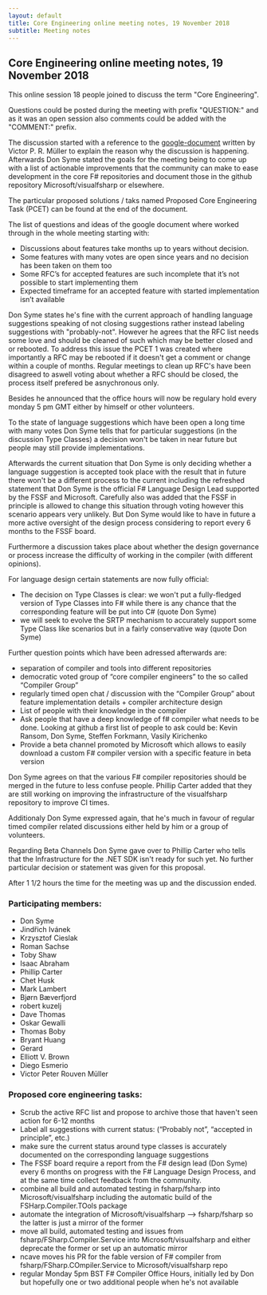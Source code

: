 ```yaml
---
layout: default
title: Core Engineering online meeting notes, 19 November 2018
subtitle: Meeting notes
---
```


## Core Engineering online meeting notes, 19 November 2018

This online session 18 people joined to discuss the term "Core Engineering".

Questions could be posted during the meeting with prefix "QUESTION:" and as it was an open session also comments could be added with the "COMMENT:" prefix.

The discussion started with a reference to the [google-document](https://docs.google.com/document/d/1wAAR0v1dglXXQThqaMN_iNHi5xSH1boAlP3q-_4kSWI/edit?usp=sharing) written by Victor P. R. Müller to explain the reason why the discussion is happening. Afterwards Don Syme stated the goals for the meeting being to come up with a list of actionable improvements that the community can make to ease development in the core F# repositories and document those in the github repository Microsoft/visualfsharp or elsewhere.

The particular proposed solutions / taks named Proposed Core Engineering Task (PCET) can be found at the end of the document.

The list of questions and ideas of the google document where worked through in the whole meeting starting with:
- Discussions about features take months up to years without decision.
- Some features with many votes are open since years and no decision has been taken on them too
- Some RFC’s for accepted features are such incomplete that it’s not possible to start implementing them
- Expected timeframe for an accepted feature with started implementation isn’t available

Don Syme states he's fine with the current approach of handling language suggestions speaking of not closing suggestions rather instead labeling suggestions with "probably-not". However he agrees that the RFC list needs some love and should be cleaned of such which may be better closed and or rebooted. To address this issue the PCET 1 was created where importantly a RFC may be rebooted if it doesn't get a comment or change within a couple of months. Regular meetings to clean up RFC's have been disagreed to aswell voting about whether a RFC should be closed, the process itself prefered be asnychronous only.

Besides he announced that the office hours will now be regulary hold every monday 5 pm GMT either by himself or other volunteers.

To the state of language suggestions which have been open a long time with many votes Don Syme tells that for particular suggestions (in the discussion Type Classes) a decision won't be taken in near future but people may still provide implementations.

Afterwards the current situation that Don Syme is only deciding whether a language suggestion is accepted took place with the result that in future there won't be a different process to the current including the refreshed statement that Don Syme is the official F# Language Design Lead supported by the FSSF and Microsoft. Carefully also was added that the FSSF in principle is allowed to change this situation through voting however this scenario appears very unlikely. But Don Syme would like to have in future a more active oversight of the design process considering to report every 6 months to the FSSF board.

Furthermore a discussion takes place about whether the design governance or process increase the difficulty of working in the compiler (with different opinions).

For language design certain statements are now fully official:
- The decision on Type Classes is clear: we won't put a fully-fledged version of Type Classes into F# while there is any chance that the corresponding feature will be put into C# (quote Don Syme)
- we will seek to evolve the SRTP mechanism to accurately support some Type Class like scenarios but in a fairly conservative way (quote Don Syme)

Further question points which have been adressed afterwards are:
- separation of compiler and tools into different repositories
- democratic voted group of “core compiler engineers” to the so called “Compiler Group”
- regularly timed open chat / discussion with the “Compiler Group” about feature implementation details + compiler architecture design
- List of people with their knowledge in the compiler
- Ask people that have a deep knowledge of f# compiler what needs to be done. Looking at github a first list of people to ask could be: Kevin Ransom, Don Syme, Steffen Forkmann, Vasily Kirichenko
- Provide a beta channel promoted by Microsoft which allows to easily download a custom F# compiler version with a specific feature in beta version

Don Syme agrees on that the various F# compiler repositories should be merged in the future to less confuse people. Phillip Carter added that they are still working on improving the infrastructure of the visualfsharp repository to improve CI times.

Additionaly Don Syme expressed again, that he's much in favour of regular timed compiler related discussions either held by him or a group of volunteers.

Regarding Beta Channels Don Syme gave over to Phillip Carter who tells that the Infrastructure for the .NET SDK isn't ready for such yet. No further particular decision or statement was given for this proposal.

After 1 1/2 hours the time for the meeting was up and the discussion ended.

### Participating members:

- Don Syme
- Jindřich Ivánek
- Krzysztof Cieslak
- Roman Sachse
- Toby Shaw
- Isaac Abraham
- Phillip Carter
- Chet Husk
- Mark Lambert
- Bjørn Bæverfjord
- robert kuzelj
- Dave Thomas
- Oskar Gewalli
- Thomas Boby
- Bryant Huang
- Gerard
- Elliott V. Brown
- Diego Esmerio
- Victor Peter Rouven Müller

### Proposed core engineering tasks:
- Scrub the active RFC list and propose to archive those that haven't seen action for 6-12 months
- Label all suggestions with current status: (“Probably not”, “accepted in principle”, etc.)
- make sure the current status around type classes is accurately documented on the corresponding language suggestions
- The FSSF board require a report from the F# design lead (Don Syme) every 6 months on progress with the F# Language Design Process, and at the same time collect feedback from the community.
- combine all build and automated testing in fsharp/fsharp into Microsoft/visualfsharp including the automatic build of the FSHarp.Compiler.TOols package
- automate the integration of Microsoft/visualfsharp --> fsharp/fsharp so the latter is just a mirror of the former
- move all build, automated testing and issues from fsharp/FSharp.Compiler.Service into Microsoft/visualfsharp and either deprecate the former or set up an automatic mirror
- ncave moves his PR for the fable version of F# compiler from fsharp/FSharp.COmpiler.Service to Microsoft/visualfsharp repo
- regular Monday 5pm BST F# Compiler Office Hours, initially led by Don but hopefully one or two additional people when he's not available
